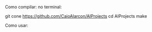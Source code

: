 Como compilar:
no terminal:

git cone https://github.com/CaioAlarcon/AIProjects
cd AIProjects
make


Como usar:
